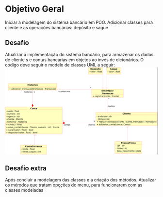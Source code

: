 # Objetivo Geral

Iniciar a modelagem do sistema bancário em POO.
Adicionar classes para cliente e as operações bancárias: depósito e saque

## Desafio

Atualizar a implementação do sistema bancário, para armazenar os dados de cliente s e contas bancárias em objetos ao invés de dicionários.
O código deve seguir o modelo de classes UML a seguir:
![alt text](uml.png)

## Desafio extra

Após concluir a modelagem das classes e a criação dos métodos. Atualizar os mérodos que tratam opçções do menu, para funcionarem com as classes modeladas
